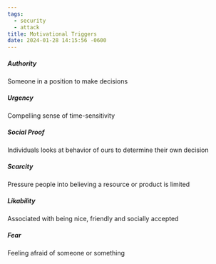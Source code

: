 ```yaml
---
tags:
  - security
  - attack
title: Motivational Triggers
date: 2024-01-28 14:15:56 -0600
---
```


##### Authority
Someone in a position to make decisions  

##### Urgency
Compelling sense of time-sensitivity  

##### Social Proof
Individuals looks at behavior of ours to determine their own decision  

##### Scarcity
Pressure people into believing a resource or product is limited  

##### Likability
Associated with being nice, friendly and socially accepted  

##### Fear
Feeling afraid of someone or something

